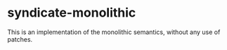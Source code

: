 # syndicate-monolithic

This is an implementation of the monolithic semantics, without any use
of patches.

